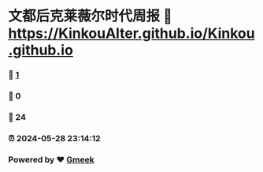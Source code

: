 # 文都后克莱薇尔时代周报 :link: https://KinkouAlter.github.io/Kinkou.github.io 
### :page_facing_up: [1](https://KinkouAlter.github.io/Kinkou.github.io/tag.html) 
### :speech_balloon: 0 
### :hibiscus: 24 
### :alarm_clock: 2024-05-28 23:14:12 
### Powered by :heart: [Gmeek](https://github.com/Meekdai/Gmeek)
